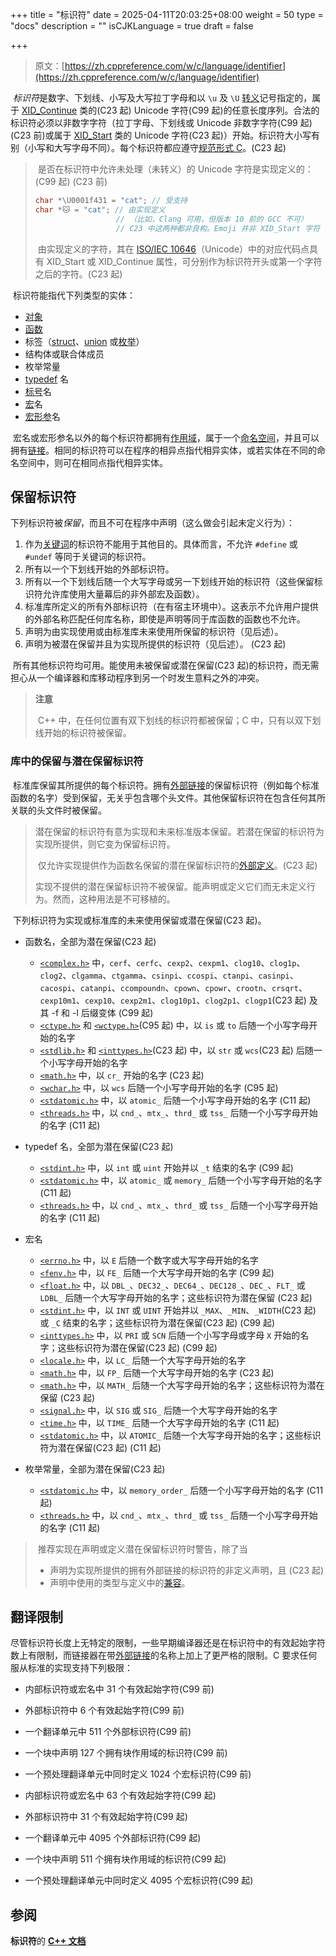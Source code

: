 +++
title = "标识符"
date = 2025-04-11T20:03:25+08:00
weight = 50
type = "docs"
description = ""
isCJKLanguage = true
draft = false

+++

> 原文：[https://zh.cppreference.com/w/c/language/identifier](https://zh.cppreference.com/w/c/language/identifier)

​	*标识符*是数字、下划线、小写及大写拉丁字母和以 `\u` 及 `\U` [转义](https://zh.cppreference.com/w/c/language/escape)记号指定的，属于 [XID_Continue](https://www.unicode.org/reports/tr31/#Table_Lexical_Classes_for_Identifiers) 类的(C23 起) Unicode 字符(C99 起)的任意长度序列。合法的标识符必须以非数字字符（拉丁字母、下划线或 Unicode 非数字字符(C99 起)(C23 前)或属于 [XID_Start](https://www.unicode.org/reports/tr31/#Table_Lexical_Classes_for_Identifiers) 类的 Unicode 字符(C23 起)）开始。标识符大小写有别（小写和大写字母不同）。每个标识符都应遵守[规范形式 C](https://www.unicode.org/charts/normalization/)。(C23 起)

> ​	是否在标识符中允许未处理（未转义）的 Unicode 字符是实现定义的：(C99 起) (C23 前)
>
> ```c
> char *\U0001f431 = "cat"; // 受支持
> char *🐱 = "cat"; // 由实现定义
>                   // （比如，Clang 可用，但版本 10 前的 GCC 不可）
>                   // C23 中这两种都非良构。Emoji 并非 XID_Start 字符
> ```
>
> ​	由实现定义的字符，其在 [ISO/IEC 10646](https://unicode.org/L2/L2010/10038-fcd10646-main.pdf)（Unicode）中的对应代码点具有 XID_Start 或 XID_Continue 属性，可分别作为标识符开头或第一个字符之后的字符。(C23 起)

​	标识符能指代下列类型的实体：

- [对象](https://zh.cppreference.com/w/c/language/object)
- [函数](https://zh.cppreference.com/w/c/language/functions)
- 标签（[struct](https://zh.cppreference.com/w/c/language/struct)、[union](https://zh.cppreference.com/w/c/language/union) 或[枚举](https://zh.cppreference.com/w/c/language/enum)）
- 结构体或联合体成员
- 枚举常量
- [typedef](https://zh.cppreference.com/w/c/language/typedef) 名
- [标号](https://zh.cppreference.com/w/c/language/statements#.E6.A0.87.E5.8F.B7)名
- [宏](https://zh.cppreference.com/w/c/preprocessor/replace)名
- [宏形参](https://zh.cppreference.com/w/c/preprocessor/replace)名

​	宏名或宏形参名以外的每个标识符都拥有[作用域](https://zh.cppreference.com/w/c/language/scope)，属于一个[命名空间](https://zh.cppreference.com/w/c/language/name_space)，并且可以拥有[链接](https://zh.cppreference.com/w/c/language/storage_duration)。相同的标识符可以在程序的相异点指代相异实体，或若实体在不同的命名空间中，则可在相同点指代相异实体。

## 保留标识符

​	下列标识符被*保留*，而且不可在程序中声明（这么做会引起未定义行为）：

1. 作为[关键词](https://zh.cppreference.com/w/c/keyword)的标识符不能用于其他目的。具体而言，不允许 `#define` 或 `#undef` 等同于关键词的标识符。
2. 所有以一个下划线开始的外部标识符。
3. 所有以一个下划线后随一个大写字母或另一下划线开始的标识符（这些保留标识符允许库使用大量幕后的非外部宏及函数）。
4. 标准库所定义的所有外部标识符（在有宿主环境中）。这表示不允许用户提供的外部名称匹配任何库名称，即使是声明等同于库函数的函数也不允许。
5. 声明为由实现使用或由标准库未来使用所保留的标识符（见后述）。
6. 声明为被潜在保留并且为实现所提供的标识符（见后述）。 (C23 起)

​	所有其他标识符均可用。能使用未被保留或潜在保留(C23 起)的标识符，而无需担心从一个编译器和库移动程序到另一个时发生意料之外的冲突。

> **注意**
>
> ​	C++ 中，在任何位置有双下划线的标识符都被保留；C 中，只有以双下划线开始的标识符被保留。

### 库中的保留与潜在保留标识符

​	标准库保留其所提供的每个标识符。拥有[外部链接](https://zh.cppreference.com/w/c/language/storage_duration)的保留标识符（例如每个标准函数的名字）受到保留，无关乎包含哪个头文件。其他保留标识符在包含任何其所关联的头文件时被保留。

> ​	潜在保留的标识符有意为实现和未来标准版本保留。若潜在保留的标识符为实现所提供，则它变为保留标识符。
>
> ​	仅允许实现提供作为函数名保留的潜在保留标识符的[外部定义](https://zh.cppreference.com/w/c/language/extern)。(C23 起)
>
> ​	实现不提供的潜在保留标识符不被保留。能声明或定义它们而无未定义行为。然而，这种用法是不可移植的。

​	下列标识符为实现或标准库的未来使用保留或潜在保留(C23 起)。

- 函数名，全部为潜在保留(C23 起)

  - [`<complex.h>`](https://zh.cppreference.com/w/c/numeric/complex) 中，`cerf`、`cerfc`、`cexp2`、`cexpm1`、`clog10`、`clog1p`、`clog2`、`clgamma`、`ctgamma`、`csinpi`、`ccospi`、`ctanpi`、`casinpi`、`cacospi`、`catanpi`、`ccompoundn`、`cpown`、`cpowr`、`crootn`、`crsqrt`、`cexp10m1`、`cexp10`、`cexp2m1`、`clog10p1`、`clog2p1`、`clogp1`(C23 起) 及其 -f 和 -l 后缀变体 (C99 起)
  - [`<ctype.h>`](https://zh.cppreference.com/w/c/string/byte) 和 [`<wctype.h>`](https://zh.cppreference.com/w/c/string/wide)(C95 起) 中，以 `is` 或 `to` 后随一个小写字母开始的名字
  - [`<stdlib.h>`](https://zh.cppreference.com/w/c/string/byte) 和 [`<inttypes.h>`](https://zh.cppreference.com/w/c/types/integer)(C23 起) 中，以 `str` 或 `wcs`(C23 起) 后随一个小写字母开始的名字
  - [`<math.h>`](https://zh.cppreference.com/w/c/numeric/math) 中，以 `cr_` 开始的名字 (C23 起)
  - [`<wchar.h>`](https://zh.cppreference.com/w/c/string/wide) 中，以 `wcs` 后随一个小写字母开始的名字 (C95 起)
  - [`<stdatomic.h>`](https://zh.cppreference.com/w/c/thread) 中，以 `atomic_` 后随一个小写字母开始的名字 (C11 起)
  - [`<threads.h>`](https://zh.cppreference.com/w/c/thread) 中，以 `cnd_`、`mtx_`、`thrd_` 或 `tss_` 后随一个小写字母开始的名字 (C11 起)

  

- typedef 名，全部为潜在保留(C23 起)

  - [`<stdint.h>`](https://zh.cppreference.com/w/c/types/integer) 中，以 `int` 或 `uint` 开始并以 `_t` 结束的名字 (C99 起)
  - [`<stdatomic.h>`](https://zh.cppreference.com/w/c/thread) 中，以 `atomic_` 或 `memory_` 后随一个小写字母开始的名字 (C11 起)
  - [`<threads.h>`](https://zh.cppreference.com/w/c/thread) 中，以 `cnd_`、`mtx_`、`thrd_` 或 `tss_` 后随一个小写字母开始的名字 (C11 起)

- 宏名

  - [`<errno.h>`](https://zh.cppreference.com/w/c/error/errno_macros) 中，以 `E` 后随一个数字或大写字母开始的名字
  - [`<fenv.h>`](https://zh.cppreference.com/w/c/numeric/fenv) 中，以 `FE_` 后随一个大写字母开始的名字 (C99 起)
  - [`<float.h>`](https://zh.cppreference.com/w/c/types/limits) 中，以 `DBL_`、`DEC32_`、`DEC64_`、`DEC128_`、`DEC_`、`FLT_` 或 `LDBL_` 后随一个大写字母开始的名字；这些标识符为潜在保留 (C23 起)
  - [`<stdint.h>`](https://zh.cppreference.com/w/c/types/integer) 中，以 `INT` 或 `UINT` 开始并以 `_MAX`、`_MIN`、`_WIDTH`(C23 起) 或 `_C` 结束的名字；这些标识符为潜在保留(C23 起) (C99 起)
  - [`<inttypes.h>`](https://zh.cppreference.com/w/c/types/integer) 中，以 `PRI` 或 `SCN` 后随一个小写字母或字母 `X` 开始的名字；这些标识符为潜在保留(C23 起) (C99 起)
  - [`<locale.h>`](https://zh.cppreference.com/w/c/locale/LC_categories) 中，以 `LC_` 后随一个大写字母开始的名字
  - [`<math.h>`](https://zh.cppreference.com/w/c/numeric/math) 中，以 `FP_` 后随一个大写字母开始的名字 (C23 起)
  - [`<math.h>`](https://zh.cppreference.com/w/c/numeric/math) 中，以 `MATH_` 后随一个大写字母开始的名字；这些标识符为潜在保留 (C23 起)
  - [`<signal.h>`](https://zh.cppreference.com/w/c/program) 中，以 `SIG` 或 `SIG_` 后随一个大写字母开始的名字
  - [`<time.h>`](https://zh.cppreference.com/w/c/chrono/timespec_get) 中，以 `TIME_` 后随一个大写字母开始的名字 (C11 起)
  - [`<stdatomic.h>`](https://zh.cppreference.com/w/c/thread) 中，以 `ATOMIC_` 后随一个大写字母开始的名字；这些标识符为潜在保留(C23 起) (C11 起)

- 枚举常量，全部为潜在保留(C23 起)

  - [`<stdatomic.h>`](https://zh.cppreference.com/w/c/thread) 中，以 `memory_order_` 后随一个小写字母开始的名字 (C11 起)
  - [`<threads.h>`](https://zh.cppreference.com/w/c/thread) 中，以 `cnd_`、`mtx_`、`thrd_` 或 `tss_` 后随一个小写字母开始的名字 (C11 起)

> ​	推荐实现在声明或定义潜在保留标识符时警告，除了当
>
> - 声明为实现所提供的拥有外部链接的标识符的非定义声明，且 (C23 起)
> - 声明中使用的类型与定义中的[兼容](https://zh.cppreference.com/w/c/language/types#.E5.85.BC.E5.AE.B9.E7.B1.BB.E5.9E.8B)。

## 翻译限制

​	尽管标识符长度上无特定的限制，一些早期编译器还是在标识符中的有效起始字符数上有限制，而链接器在带[外部链接](https://zh.cppreference.com/w/c/language/storage_duration)的名称上加上了更严格的限制。C 要求任何服从标准的实现支持下列极限：

- 内部标识符或宏名中 31 个有效起始字符(C99 前)

- 外部标识符中 6 个有效起始字符(C99 前)

- 一个翻译单元中 511 个外部标识符(C99 前)

- 一个块中声明 127 个拥有块作用域的标识符(C99 前)

- 一个预处理翻译单元中同时定义 1024 个宏标识符(C99 前)
- 内部标识符或宏名中 63 个有效起始字符(C99 起)
- 外部标识符中 31 个有效起始字符(C99 起)
- 一个翻译单元中 4095 个外部标识符(C99 起)
- 一个块中声明 511 个拥有块作用域的标识符(C99 起)
- 一个预处理翻译单元中同时定义 4095 个宏标识符(C99 起)

## 参阅

**标识符**的 **[C++ 文档](https://zh.cppreference.com/w/cpp/language/identifiers)**